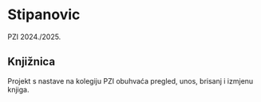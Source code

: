 # Stipanovic
PZI 2024./2025.
## Knjižnica
Projekt s nastave na kolegiju PZI obuhvaća pregled, unos, brisanj i izmjenu knjiga.